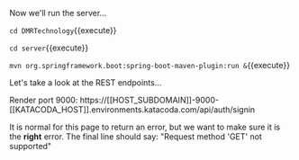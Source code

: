 Now we'll run the server...

`cd DMRTechnology`{{execute}}

`cd server`{{execute}}

`mvn org.springframework.boot:spring-boot-maven-plugin:run &`{{execute}}

Let's take a look at the REST endpoints...

Render port 9000: https://[[HOST_SUBDOMAIN]]-9000-[[KATACODA_HOST]].environments.katacoda.com/api/auth/signin

It is normal for this page to return an error, but we want to make sure it is the <b>right</b> error.  The final line should say: "Request method 'GET' not supported"